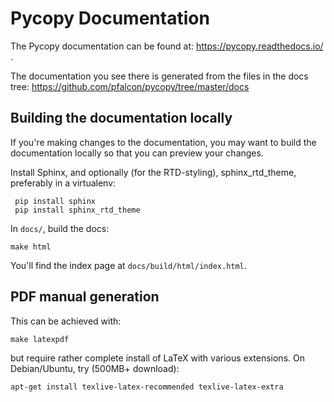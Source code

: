 Pycopy Documentation
====================

The Pycopy documentation can be found at: https://pycopy.readthedocs.io/ .

The documentation you see there is generated from the files in the docs tree:
https://github.com/pfalcon/pycopy/tree/master/docs

Building the documentation locally
----------------------------------

If you're making changes to the documentation, you may want to build the
documentation locally so that you can preview your changes.

Install Sphinx, and optionally (for the RTD-styling), sphinx_rtd_theme,
preferably in a virtualenv:

     pip install sphinx
     pip install sphinx_rtd_theme

In `docs/`, build the docs:

    make html

You'll find the index page at `docs/build/html/index.html`.

PDF manual generation
---------------------

This can be achieved with:

    make latexpdf

but require rather complete install of LaTeX with various extensions. On
Debian/Ubuntu, try (500MB+ download):

    apt-get install texlive-latex-recommended texlive-latex-extra
